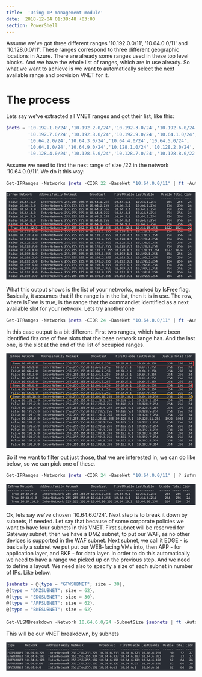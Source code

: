 ```yaml
---
title:  'Using IP management module'
date:  2018-12-04 01:38:48 +03:00
section: PowerShell
---
```


Assume we've got three different ranges '10.192.0.0/11', '10.64.0.0/11' and '10.128.0.0/11'. These ranges correspond to three different geographic locations in Azure. There are already some ranges used in these top level blocks. And we have the whole list of ranges, which are in use already. So what we want to achieve is we want to automatically select the next available range and provision VNET for it.

# The process

Lets say we've extracted all VNET ranges and got their list, like this:

```powershell
$nets = '10.192.1.0/24','10.192.2.0/24','10.192.3.0/24','10.192.6.0/24',
        '10.192.7.0/24','10.192.8.0/24','10.192.9.0/24','10.64.1.0/24',
        '10.64.2.0/24','10.64.3.0/24','10.64.4.0/24','10.64.5.0/24',
        '10.64.8.0/24','10.64.9.0/24','10.128.1.0/24','10.128.2.0/24',
        '10.128.4.0/24','10.128.5.0/24','10.128.7.0/24','10.128.8.0/22'
```
Assume we need to find the next range of size /22 in the network '10.64.0.0/11'. We do it this way:

```powershell
Get-IPRanges -Networks $nets -CIDR 22 -BaseNet "10.64.0.0/11" | ft -AutoSize
```

![fisttest](2018-12-04-16-40-18.png)

What this output shows is the list of your networks, marked by IsFree flag. Basically, it assumes that if the range is in the list, then it is in use. The row, where IsFree is true, is the range that the commandlet identified as a next available slot for your network. Lets try another one

```powershell
Get-IPRanges -Networks $nets -CIDR 24 -BaseNet "10.64.0.0/11" | ft -AutoSize
```

In this case output is a bit different. First two ranges, which have been identified fits one of free slots that the base network range has. And the last one, is the slot at the end of the list of occupied ranges.

![secondtest](2018-12-04-16-40-51.png)

So if we want to filter out just those, that we are interested in, we can do like below, so we can pick one of these.

```powershell
Get-IPRanges -Networks $nets -CIDR 24 -BaseNet "10.64.0.0/11" | ? isfree -eq $true | ft -AutoSize
```

![thirdtest](2018-12-04-16-44-26.png)

Ok, lets say we've chosen '10.64.6.0/24'. Next step is to break it down by subnets, if needed. Let say that because of some corporate policies we want to have four subnets in this VNET. First subnet will be reserved for Gateway subnet, then we have a DMZ subnet, to put our WAF, as no other devices is supported in the WAF subnet. Next subnet, we call it EDGE - is basically a subnet we put put our WEB-facing VMs into, then APP - for application layer, and BKE - for data layer. In order to do this automatically we need to have a range we picked up on the previous step. And we need to define a layout. We need also to specify a size of each subnet in number of IPs. Like below.

```powershell
$subnets = @{type = "GTWSUBNET"; size = 30},
@{type = "DMZSUBNET"; size = 62},
@{type = "EDGSUBNET"; size = 30},
@{type = "APPSUBNET"; size = 62},
@{type = "BKESUBNET"; size = 62}

Get-VLSMBreakdown -Network 10.64.6.0/24 -SubnetSize $subnets | ft -AutoSize
```

This will be our VNET breakdown, by subnets

![breakdown](2018-12-04-16-53-13.png)